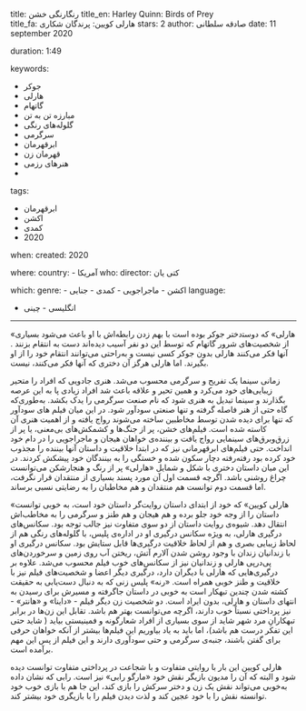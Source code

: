 
title: رنگارنگی خشن 
title_en: Harley Quinn: Birds of Prey   
title_fa: هارلی کویین: پرندگان شکاری 
stars: 2
author: صادقه سلطانی
date: 11 september 2020

duration: 1:49

keywords:
  - جوکر
  - هارلی
  - گاتهام
  - مبارزه تن به تن
  - گلوله‌های رنگی
  - سرگرمی
  - ابرقهرمان
  - قهرمان زن
  - هنرهای رزمی
  -  

tags:
  - ابرقهرمان
  - اکشن
  - کمدی
  - 2020  

when:
  created: 2020

where:
  country:
    - آمریکا
who:
  director: کتی یان

which:
  genre:
    - اکشن
    - ماجراجویی
    - کمدی
    - جنایی
  language:
   - انگلیسی
    - چینی 

---

«هارلی» که دوست‍‌دختر جوکر بوده است با بهم زدن رابطه‌اش با او باعث می‌شود بسیاری از شخصیت‌های شرور گاتهام که توسط این دو نفر آسیب دیده‌اند دست به انتقام بزنند . آنها فکر می‌کنند هارلی بدون جوکر کسی نیست و به‌راحتی می‌توانند انتقام خود را از او بگیرند. اما هارلی هرگز آن دختری که آنها فکر می‌کنند، نیست.

زمانی سینما یک تفریح و سرگرمی محسوب می‌شد. هنری جادویی که افراد را متحیر زیبایی‌های خود می‌کرد و همین تحیر و علاقه باعث شد افراد زیادی پا به این عرصه بگذارند و سینما تبدیل به هنری شود که نام صنعت سرگرمی را یدک بکشد. به‌طوری‌که گاه حتی از هنر فاصله گرفته و تنها صنعتی سودآور شود. در این میان فیلم های سودآور که تنها برای دیده شدن توسط مخاطبین ساخته می‌شوند رواج یافته و از اهمیت هنری آن کاسته شده است. فیلم‌های خشن، پر از جنگ‌ها و کشمکش‌های بی‌معنی، یا پر از زرق‌وبرق‌های سینمایی رواج یافت و بیننده‌ی خواهان هیجان و ماجراجویی را در دام خود انداخت. حتی فیلم‌های ابرقهرمانی نیز که در ابتدا خلاقیت و داستان آنها بیننده را مجذوب خود کرده بود رفته‌رفته دچار سکون شده و خستگی را به بینندگان خود پیشکش کردند. در این میان داستان دختری با شکل و شمایل «هارلی» پر از رنگ و هنجارشکن می‌توانست چراغ روشنی باشد. اگرچه قسمت اول آن مورد پسند بسیاری از منتقدان قرار نگرفت، اما قسمت دوم توانست هم منتقدان و هم مخاطبان را به رضایتی نسبی برساند.

 «هارلی کویین» که خود از ابتدای داستان روایت‌گر داستان خود است، به خوبی توانست داستان را از وجه خود جلو برده و هم هیجان و هم طنز و سرگرمی را به مخاطب‌اش انتقال دهد. شیوه‌ی روایت داستان از  دو سوی متفاوت نیز جالب توجه بود. سکانس‌های درگیری هارلی، به ویژه سکانس درگیری او در اداره‌ی پلیس،  با گلوله‌های رنگی هم از لحاظ زیبایی بصری و هم از لحاظ خلاقیت درگیری‌ها قابل ستایش بود. سکانس درگیری او با زندانیان زندان با وجود روشن شدن آلارم آتش، ریختن آب روی زمین و سرخوردن‌های پی‌در‌پی هارلی و زندانیان نیز از سکانس‌های خوب فیلم محسوب می‌شد. علاوه بر درگیری‌هایی که هارلی با دیگران دارد، درگیری دیگر اعضا و شخصیت‌های فیلم نیز با خلاقیت و طنز خوبی همراه است. «رنه» پلیس زنی که به دنبال دست‌یابی به حقیقت کشته شدن چندین تبهکار است به خوبی در داستان جاگرفته و مسیرش برای رسیدن به انتهای داستان و هارلی، بدون ایراد است. دو شخصیت زن دیگر فیلم - «داینا» و «هانتر» - نیز پرداختی نسبتاً خوب دارند، اگرچه می‌توانست بهتر هم باشد. تقابل این زن‌ها در برابر تبهکارانِ مرد شهر شاید از سوی بسیاری از افراد شعارگونه و فمینیستی بیاید ( شاید حتی این تفکر درست هم باشد)، اما باید به یاد بیاوریم این فیلم‌ها بیشتر از آنکه خواهان حرفی برای گفتن باشند، جنبه‌ی سرگرمی و حتی سودآوری دارند و این فیلم از پس این مهم برآمده است. 
 
 هارلی کویین این بار با روایتی متفاوت و با شجاعت در پرداختی متفاوت توانست دیده شود و البته که آن را مدیون بازیگر نقش خود «مارگو رابی» نیز است. رابی که نشان داده به‌خوبی می‌تواند نقش یک زن و دختر سرکش را بازی کند، این جا هم با بازی خوب خود توانسته نقش را با خود عجین کند و لذت دیدن فیلم را با بازیگری خود بیشتر کند.